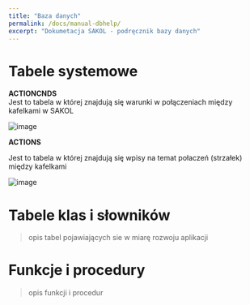 ```yaml
---
title: "Baza danych"
permalink: /docs/manual-dbhelp/
excerpt: "Dokumetacja SAKOL - podręcznik bazy danych"
---
```


# Tabele systemowe
<strong> ACTIONCNDS </strong>
<br>
Jest to tabela w której znajdują się warunki w połączeniach między kafelkami w SAKOL

![image](https://user-images.githubusercontent.com/93259107/164465060-38bd0f30-aec3-4c6c-8494-312c675242b4.png)


<strong> ACTIONS </strong>

Jest to tabela w której znajdują się wpisy na temat połaczeń (strzałek) między kafelkami

![image](https://user-images.githubusercontent.com/93259107/164466880-3c3e1d1f-6886-4478-814d-654ed58baeeb.png)



# Tabele klas i słowników
> opis tabel pojawiających sie w miarę rozwoju aplikacji
# Funkcje i procedury
> opis funkcji i procedur
